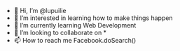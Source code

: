- 👋 Hi, I’m @lupuilie
- 👀 I’m interested in learning how to make things happen
- 🌱 I’m currently learning Web Development
- 💞️ I’m looking to collaborate on *
- 📫 How to reach me Facebook.doSearch()

<!---
lupuilie/lupuilie is a ✨ special ✨ repository because its `README.md` (this file) appears on your GitHub profile.
You can click the Preview link to take a look at your changes.
--->
